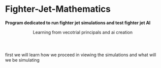 # Fighter-Jet-Mathematics
<b>Program dedicated to run fighter jet simulations and test fighter jet AI</b>

<html>
  <header>Learning from vecotrial principals and ai creation</header>
  <body>
    <p>first we will learn how we proceed in viewing the simulations and what will we be simulating</p>
  </body>
</html>
